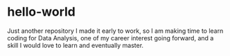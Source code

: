 # hello-world
Just another repository
I made it early to work, so I am making time to learn coding for Data Analysis, one of my career interest going forward, and a skill I would love to learn and eventually master.
